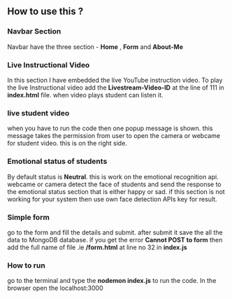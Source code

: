 ## How to use this ?

### Navbar Section 
Navbar have the three section -
**Home** , **Form** and **About-Me**

### Live Instructional Video 
In this section I have embedded the live YouTube instruction video. To play the live Instructional video add the **Livestream-Video-ID** at the line of 111 in **index.html** file.
when video plays student can listen it.

### live student video
when you have to run the code then one popup message is shown. this message takes the permission from user to open the camera or webcame for student video. this is on the right side.

### Emotional status of students
By default status is **Neutral**. this is work on the emotional recognition api. webcame or camera detect the face of students and send the response to the emotional status section that is either happy or sad. if this section is not working for your system then use own face detection APIs key for result.

### Simple form 
go to the form and fill the details and submit. after submit it save the all the data to MongoDB database. if you get the error **Cannot POST to form** then add the full name of file .ie **/form.html** at line no 32 in **index.js**

### How to run

go to the terminal and type the **nodemon index.js** to run the code. In the browser open the localhost:3000
